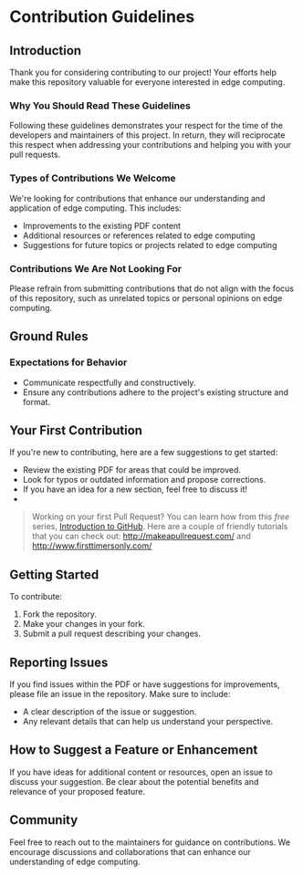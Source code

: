 # Contribution Guidelines

## Introduction

Thank you for considering contributing to our project! Your efforts help make this repository valuable for everyone interested in edge computing.

### Why You Should Read These Guidelines

Following these guidelines demonstrates your respect for the time of the developers and maintainers of this project. In return, they will reciprocate this respect when addressing your contributions and helping you with your pull requests.

### Types of Contributions We Welcome

We're looking for contributions that enhance our understanding and application of edge computing. This includes:

- Improvements to the existing PDF content
- Additional resources or references related to edge computing
- Suggestions for future topics or projects related to edge computing

### Contributions We Are Not Looking For

Please refrain from submitting contributions that do not align with the focus of this repository, such as unrelated topics or personal opinions on edge computing.

## Ground Rules

### Expectations for Behavior

- Communicate respectfully and constructively.
- Ensure any contributions adhere to the project's existing structure and format.

## Your First Contribution

If you're new to contributing, here are a few suggestions to get started:

- Review the existing PDF for areas that could be improved.
- Look for typos or outdated information and propose corrections.
- If you have an idea for a new section, feel free to discuss it!
- 
> Working on your first Pull Request? You can learn how from this *free* series, [Introduction to GitHub](https://github.com/skills/introduction-to-github).
> Here are a couple of friendly tutorials that you can check out: http://makeapullrequest.com/ and http://www.firsttimersonly.com/

## Getting Started

To contribute:

1. Fork the repository.
2. Make your changes in your fork.
3. Submit a pull request describing your changes.

## Reporting Issues

If you find issues within the PDF or have suggestions for improvements, please file an issue in the repository. Make sure to include:

- A clear description of the issue or suggestion.
- Any relevant details that can help us understand your perspective.

## How to Suggest a Feature or Enhancement

If you have ideas for additional content or resources, open an issue to discuss your suggestion. Be clear about the potential benefits and relevance of your proposed feature.

## Community

Feel free to reach out to the maintainers for guidance on contributions. We encourage discussions and collaborations that can enhance our understanding of edge computing.
